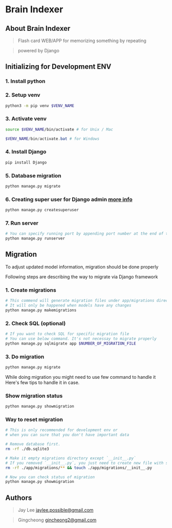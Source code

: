 # Brain Indexer

## About Brain Indexer

> Flash card WEB/APP for memorizing something by repeating

> powered by Django

## Initializing for Development ENV

### 1. Install python

### 2. Setup venv

```bash
python3 -m pip venv $VENV_NAME
```

### 3. Activate venv

```bash
source $VENV_NAME/bin/activate # for Unix / Mac
```

```powershell
$VENV_NAME/bin/activate.bat # for Windows
```

### 4. Install Django

```bash
pip install Django
```

### 5. Database migration

```bash
python manage.py migrate
```

### 6. Creating super user for Django admin [more info](https://docs.djangoproject.com/en/3.1/intro/tutorial02/#introducing-the-django-admin)

```bash
python manage.py createsuperuser
```

### 7. Run server

```bash
# You can specify running port by appending port number at the end of this command
python manage.py runserver
```

## Migration

To adjust updated model information, migration should be done properly

Following steps are describing the way to migrate via Django framework

### 1. Create migrations

```bash
# This commend will generate migration files under app/migrations directory
# It will only be happened when models have any changes
python manage.py makemigrations
```

### 2. Check SQL (optional)

```bash
# If you want to check SQL for specific migration file
# You can use below command. It's not necessay to migrate properly
python manage.py sqlmigrate app $NUMBER_OF_MIGRATION_FILE
```

### 3. Do migration

```bash
python manage.py migrate
```

While doing migration you might need to use few command to handle it
Here's few tips to handle it in case.

### Show migration status

```bash
python manage.py showmigration
```

### Way to reset migration

```bash
# This is only recommended for development env or
# when you can sure that you don't have important data

# Remove database first.
rm -rf ./db.sqlite3

# Make it empty migrations directory except `__init__.py`
# If you removed `__init__.py`, you just need to create new file with same name but empty content.
rm -rf ./app/migrations/** && touch ./app/migrations/__init__.py

# Now you can check status of migration
python manage.py showmigration
```

## Authors

> Jay Lee <jaylee.possible@gmail.com>

> Gingcheong <gincheong2@gmail.com>
